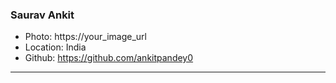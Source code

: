 ### Saurav Ankit

- Photo: https://your_image_url
- Location: India
- Github: https://github.com/ankitpandey0

***

